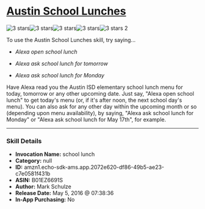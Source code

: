 # [Austin School Lunches](http://alexa.amazon.com/#skills/amzn1.echo-sdk-ams.app.2072e620-df86-49b5-ae23-c7e0581f431b)
![3 stars](../../images/ic_star_black_18dp_1x.png)![3 stars](../../images/ic_star_black_18dp_1x.png)![3 stars](../../images/ic_star_black_18dp_1x.png)![3 stars](../../images/ic_star_border_black_18dp_1x.png)![3 stars](../../images/ic_star_border_black_18dp_1x.png) 2

To use the Austin School Lunches skill, try saying...

* *Alexa open school lunch*

* *Alexa ask school lunch for tomorrow*

* *Alexa ask school lunch for Monday*

Have Alexa read you the Austin ISD elementary school lunch menu for today, tomorrow or any other upcoming date. Just say, "Alexa open school lunch" to get today's menu (or, if it's after noon, the next school day's menu). You can also ask for any other day within the upcoming month or so (depending upon menu availability), by saying, "Alexa ask school lunch for Monday" or "Alexa ask school lunch for May 17th", for example.

***

### Skill Details

* **Invocation Name:** school lunch
* **Category:** null
* **ID:** amzn1.echo-sdk-ams.app.2072e620-df86-49b5-ae23-c7e0581f431b
* **ASIN:** B01EZ6691S
* **Author:** Mark Schulze
* **Release Date:** May 5, 2016 @ 07:38:36
* **In-App Purchasing:** No
